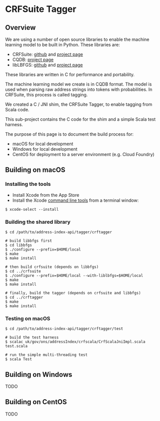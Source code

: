 # CRFSuite Tagger

## Overview

We are using a number of open source libraries to enable the machine learning model to be built in Python. These libraries are:

* CRFSuite: [github](https://github.com/chokkan/crfsuite) and [project page](http://www.chokkan.org/software/crfsuite/)
* CQDB: [project page](http://www.chokkan.org/software/cqdb/)
* libLBFGS: [github](https://github.com/chokkan/liblbfgs) and [project page](http://www.chokkan.org/software/liblbfgs/)

These libraries are written in C for performance and portability.

The machine learning model we create is in CQDB format. The model is used when parsing raw address strings into tokens with probabilities. In CRFSuite, this process is called tagging.

We created a C / JNI shim, the CRFSuite Tagger, to enable tagging from Scala code.

This sub-project contains the C code for the shim and a simple Scala test harness.

The purpose of this page is to document the build process for:
* macOS for local development
* Windows for local development
* CentOS for deployment to a server environment (e.g. Cloud Foundry)

## Building on macOS

### Installing the tools

* Install Xcode from the App Store
* Install the Xcode [command line tools](https://developer.apple.com/library/content/technotes/tn2339/_index.html) from a terminal window:
```
$ xcode-select --install
```

### Building the shared library
```
$ cd /path/to/address-index-api/tagger/crftagger

# build libbfgs first
$ cd libbfgs
$ ./configure --prefix=$HOME/local
$ make
$ make install

# then build crfsuite (depends on libbfgs)
$ cd ../crfsuite
$ ./configure --prefix=$HOME/local --with-liblbfgs=$HOME/local
$ make
$ make install

# finally, build the tagger (depends on crfsuite and libbfgs)
$ cd ../crftagger
$ make
$ make install
```

### Testing on macOS
```
$ cd /path/to/address-index-api/tagger/crftagger/test

# build the test harness
$ scalac uk/gov/ons/addressIndex/crfscala/CrfScalaJniImpl.scala test.scala

# run the simple multi-threading test
$ scala Test
```

## Building on Windows
TODO

## Building on CentOS
TODO
